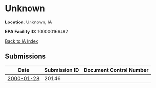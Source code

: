 # Unknown

**Location:** Unknown, IA

**EPA Facility ID:** 100000166492

[Back to IA Index](../../index.md)

## Submissions

| Date | Submission ID | Document Control Number |
|------|--------------|-------------------------|
| [2000-01-28](submissions/20146.md) | 20146 |  |
